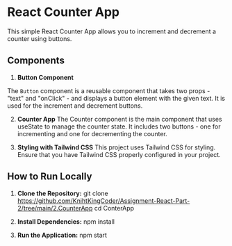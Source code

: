 # React Counter App

This simple React Counter App allows you to increment and decrement a counter using buttons.

## Components

1. **Button Component**

The `Button` component is a reusable component that takes two props - "text" and "onClick" - and displays a button element with the given text. It is used for the increment and decrement buttons.

2. **Counter App**
The Counter component is the main component that uses useState to manage the counter state. It includes two buttons - one for incrementing and one for decrementing the counter.

3. **Styling with Tailwind CSS**
This project uses Tailwind CSS for styling. Ensure that you have Tailwind CSS properly configured in your project.

## **How to Run Locally**

1. **Clone the Repository:**
git clone https://github.com/KnihtKingCoder/Assignment-React-Part-2/tree/main/2.CounterApp
cd ConterApp

2. **Install Dependencies:**
npm install

3. **Run the Application:**
npm start


